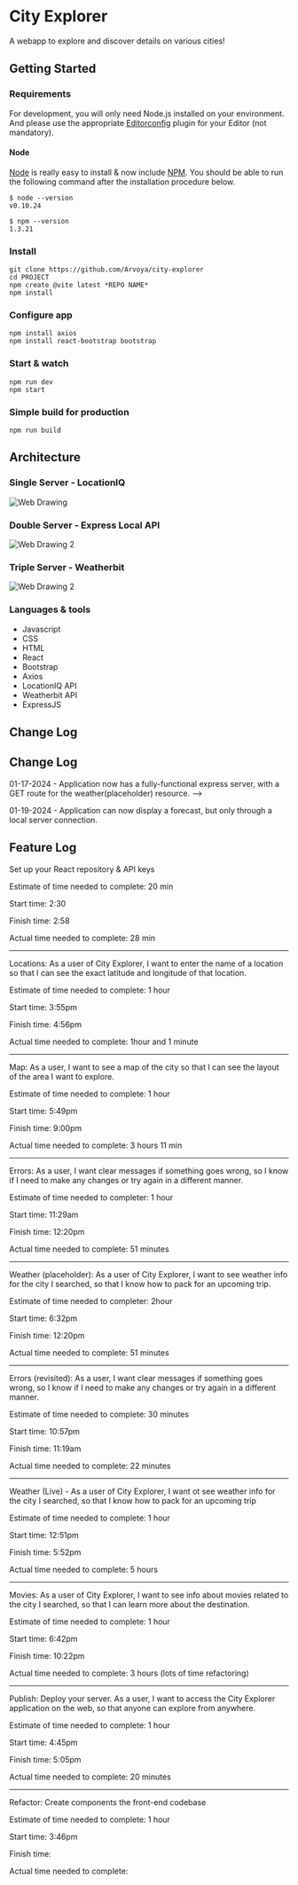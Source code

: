 # City Explorer

A webapp to explore and discover details on various cities!

## Getting Started

### Requirements

For development, you will only need Node.js installed on your environment.
And please use the appropriate [Editorconfig](http://editorconfig.org/) plugin for your Editor (not mandatory).

#### Node

[Node](http://nodejs.org/) is really easy to install & now include [NPM](https://npmjs.org/).
You should be able to run the following command after the installation procedure
below.

    $ node --version
    v0.10.24

    $ npm --version
    1.3.21

### Install

    git clone https://github.com/Arvoya/city-explorer
    cd PROJECT
    npm create @vite latest *REPO NAME*
    npm install

### Configure app

    npm install axios
    npm install react-bootstrap bootstrap

### Start & watch

    npm run dev
    npm start

### Simple build for production

    npm run build

## Architecture

### Single Server - LocationIQ

![Web Drawing](./public/drawing.png)

### Double Server - Express Local API

![Web Drawing 2](./public/drawing2.png)

### Triple Server - Weatherbit

![Web Drawing 2](././public/drawing3.png)

### Languages & tools

* Javascript
* CSS
* HTML
* React
* Bootstrap
* Axios
* LocationIQ API
* Weatherbit API
* ExpressJS

## Change Log

## Change Log

01-17-2024 - Application now has a fully-functional express server, with a GET route for the weather(placeholder) resource. -->

01-19-2024 - Application can now display a forecast, but only through a local server connection.

## Feature Log

Set up your React repository & API keys

Estimate of time needed to complete: 20 min

Start time: 2:30

Finish time: 2:58

Actual time needed to complete: 28 min

---

Locations: As a user of City Explorer, I want to enter the name of a location so that I can see the exact latitude and longitude of that location.

Estimate of time needed to complete: 1 hour

Start time: 3:55pm

Finish time: 4:56pm

Actual time needed to complete: 1hour and 1 minute

---

Map: As a user, I want to see a map of the city so that I can see the layout of the area I want to explore.

Estimate of time needed to complete: 1 hour

Start time: 5:49pm

Finish time: 9:00pm

Actual time needed to complete: 3 hours 11 min

---

Errors: As a user, I want clear messages if something goes wrong, so I know if I need to make any changes or try again in a different manner.

Estimate of time needed to completer: 1 hour

Start time: 11:29am

Finish time: 12:20pm

Actual time needed to complete: 51 minutes

---

Weather (placeholder): As a user of City Explorer, I want to see weather info for the city I searched, so that I know how to pack for an upcoming trip.

Estimate of time needed to completer: 2hour

Start time: 6:32pm

Finish time: 12:20pm

Actual time needed to complete: 51 minutes

---

Errors (revisited): As a user, I want clear messages if something goes wrong, so I know if I need to make any changes or try again in a different manner.

Estimate of time needed to complete: 30 minutes

Start time: 10:57pm

Finish time: 11:19am

Actual time needed to complete: 22 minutes

---

Weather (Live) - As a user of City Explorer, I want ot see weather info for the city I searched, so that I know how to pack for an upcoming trip

Estimate of time needed to complete: 1 hour

Start time: 12:51pm

Finish time: 5:52pm

Actual time needed to complete: 5 hours 

---

Movies: As a user of City Explorer, I want to see info about movies related to the city I searched, so that I can learn more about the destination.

Estimate of time needed to complete: 1 hour

Start time: 6:42pm

Finish time: 10:22pm

Actual time needed to complete: 3 hours (lots of time refactoring)

---

Publish: Deploy your server. As a user, I want to access the City Explorer application on the web, so that anyone can explore from anywhere.

Estimate of time needed to complete: 1 hour

Start time: 4:45pm  

Finish time: 5:05pm 

Actual time needed to complete: 20 minutes

---

Refactor: Create components the front-end codebase

Estimate of time needed to complete: 1 hour

Start time: 3:46pm

Finish time: 

Actual time needed to complete: 
